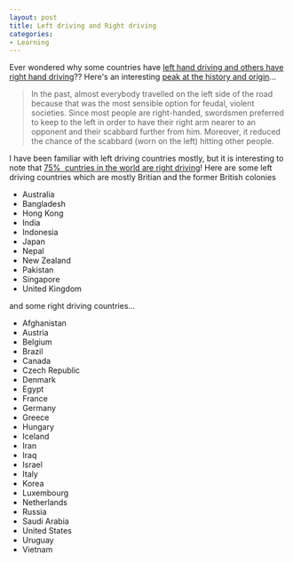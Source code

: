 ```yaml
---
layout: post
title: Left driving and Right driving
categories:
- Learning
---
```



Ever wondered why some countries have [left hand driving and others have right hand driving](http://en.wikipedia.org/wiki/Driving_on_the_left_or_right)?? Here's an interesting [peak at the history and origin](http://users.telenet.be/worldstandards/driving%20on%20the%20left.htm#history)...

> In the past, almost everybody travelled on the left side of the road because that was the most sensible option for feudal, violent societies. Since most people are right-handed, swordsmen preferred to keep to the left in order to have their right arm nearer to an opponent and their scabbard further from him. Moreover, it reduced the chance of the scabbard (worn on the left) hitting other people.

I have been familiar with left driving countries mostly, but it is interesting to note that [75%  cuntries in the world are right driving](http://en.wikipedia.org/wiki/Image:Countries_driving_on_the_left_or_right.svg)! Here are some left driving countries which are mostly Britian and the former British colonies

- Australia
- Bangladesh
- Hong Kong
- India
- Indonesia
- Japan
- Nepal
- New Zealand
- Pakistan
- Singapore
- United Kingdom

and some right driving countries...

- Afghanistan
- Austria
- Belgium
- Brazil
- Canada
- Czech Republic
- Denmark
- Egypt
- France
- Germany
- Greece
- Hungary
- Iceland
- Iran
- Iraq
- Israel
- Italy
- Korea
- Luxembourg
- Netherlands
- Russia
- Saudi Arabia
- United States
- Uruguay
- Vietnam
